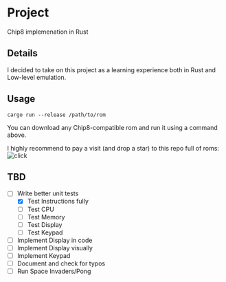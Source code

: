 # Project

Chip8 implemenation in Rust

## Details

I decided to take on this project as a learning experience both in Rust and Low-level emulation.

## Usage

```shell
cargo run --release /path/to/rom
```

You can download any Chip8-compatible rom and run it using a command above.

I highly recommend to pay a visit (and drop a star) to this repo full of roms:
![click](https://github.com/loktar00/chip8/tree/master/roms)

## TBD

- [ ] Write better unit tests
  - [x] Test Instructions fully
  - [ ] Test CPU
  - [ ] Test Memory
  - [ ] Test Display
  - [ ] Test Keypad
- [ ] Implement Display in code
- [ ] Implement Display visually
- [ ] Implement Keypad
- [ ] Document and check for typos
- [ ] Run Space Invaders/Pong
